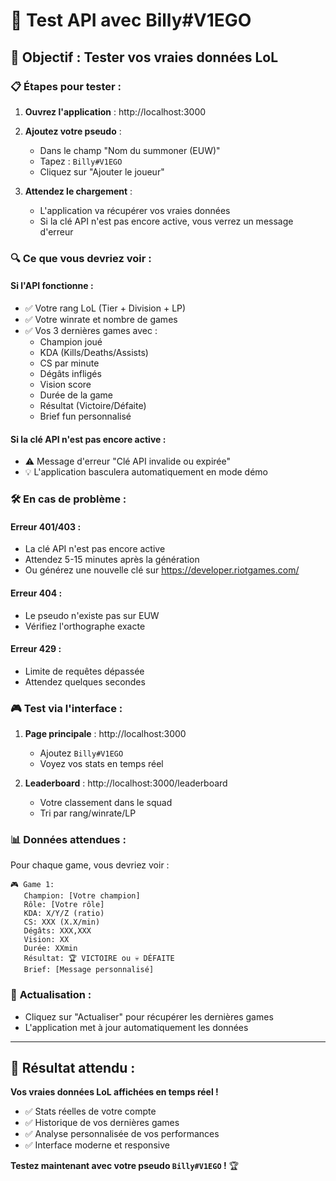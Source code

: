 # 🧪 Test API avec Billy#V1EGO

## 🎯 **Objectif : Tester vos vraies données LoL**

### 📋 **Étapes pour tester :**

1. **Ouvrez l'application** : http://localhost:3000

2. **Ajoutez votre pseudo** :
   - Dans le champ "Nom du summoner (EUW)"
   - Tapez : `Billy#V1EGO`
   - Cliquez sur "Ajouter le joueur"

3. **Attendez le chargement** :
   - L'application va récupérer vos vraies données
   - Si la clé API n'est pas encore active, vous verrez un message d'erreur

### 🔍 **Ce que vous devriez voir :**

#### **Si l'API fonctionne :**
- ✅ Votre rang LoL (Tier + Division + LP)
- ✅ Votre winrate et nombre de games
- ✅ Vos 3 dernières games avec :
  - Champion joué
  - KDA (Kills/Deaths/Assists)
  - CS par minute
  - Dégâts infligés
  - Vision score
  - Durée de la game
  - Résultat (Victoire/Défaite)
  - Brief fun personnalisé

#### **Si la clé API n'est pas encore active :**
- ⚠️ Message d'erreur "Clé API invalide ou expirée"
- 💡 L'application basculera automatiquement en mode démo

### 🛠️ **En cas de problème :**

#### **Erreur 401/403 :**
- La clé API n'est pas encore active
- Attendez 5-15 minutes après la génération
- Ou générez une nouvelle clé sur https://developer.riotgames.com/

#### **Erreur 404 :**
- Le pseudo n'existe pas sur EUW
- Vérifiez l'orthographe exacte

#### **Erreur 429 :**
- Limite de requêtes dépassée
- Attendez quelques secondes

### 🎮 **Test via l'interface :**

1. **Page principale** : http://localhost:3000
   - Ajoutez `Billy#V1EGO`
   - Voyez vos stats en temps réel

2. **Leaderboard** : http://localhost:3000/leaderboard
   - Votre classement dans le squad
   - Tri par rang/winrate/LP

### 📊 **Données attendues :**

Pour chaque game, vous devriez voir :
```
🎮 Game 1:
   Champion: [Votre champion]
   Rôle: [Votre rôle]
   KDA: X/Y/Z (ratio)
   CS: XXX (X.X/min)
   Dégâts: XXX,XXX
   Vision: XX
   Durée: XXmin
   Résultat: 🏆 VICTOIRE ou 💀 DÉFAITE
   Brief: [Message personnalisé]
```

### 🔄 **Actualisation :**

- Cliquez sur "Actualiser" pour récupérer les dernières games
- L'application met à jour automatiquement les données

---

## 🎉 **Résultat attendu :**

**Vos vraies données LoL affichées en temps réel !**

- ✅ Stats réelles de votre compte
- ✅ Historique de vos dernières games
- ✅ Analyse personnalisée de vos performances
- ✅ Interface moderne et responsive

**Testez maintenant avec votre pseudo `Billy#V1EGO` !** 🏆 